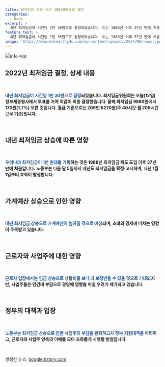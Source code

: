 ```yaml
---
title: 최저임금 상승 내년 10030원으로 결정
categories:
  - News
excerpt: >
  내년 최저임금이 시간당 1만 30원으로 결정되었습니다. 이는 1988년 이후 37년 만에 처음으로 1만 원대를 기록한 것으로, 올해보다 170원(1.7%) 인상됐습니다. 월급 기준으로는 209만 6270원이며, 다음 달 5일까지 확정·고시 예정이며, 내년 1월 1일부터 시행될 예정입니다. (150자)
feature_text: >
  내년 최저임금이 시간당 1만 30원으로 결정되었습니다. 이는 1988년 이후 37년 만에 처음으로 1만 원대를 기록한 것으로, 올해보다 170원(1.7%) 인상됐습니다. 월급 기준으로는 209만 6270원이며, 다음 달 5일까지 확정·고시 예정이며, 내년 1월 1일부터 시행될 예정입니다. (150자)
image: 'https://www.behealthy4u.com/wp-content/uploads/2024/06/news.jpg'
---
```


<p><img src="https://www.behealthy4u.com/wp-content/uploads/2024/06/news.jpg" alt="info 속보" /></p>

<h2 data-ke-size="size26">2022년 최저임금 결정, 상세 내용</h2>

<p data-ke-size="size16">&nbsp;</p>

<p><b><span style="color: #1a5490;">내년 최저임금이 시간당 1만 30원으로 결정</span>되었습니다. 최저임금위원회는 오늘(12일) 정부세종청사에서 투표를 거쳐 이같이 최종 결정했습니다. 올해 최저임금 9860원에서 170원(1.7%) 오른 것입니다. 월급 기준으로는 209만 6270원(주 40시간·월 209시간 근무 기준)입니다.</b></p>

<p data-ke-size="size16">&nbsp;</p>

<h2 data-ke-size="size26">내년 최저임금 상승에 따른 영향</h2>

<p data-ke-size="size16">&nbsp;</p>

<p><b><span style="color: #1a5490;">우리나라 최저임금이 1만 원대를 기록</span>하는 것은 1988년 최저임금 제도 도입 이후 37년 만에 처음입니다. 노동부는 다음 달 5일까지 내년도 최저임금을 확정·고시하며, 내년 1월 1일부터 효력이 발생합니다.</b></p>

<p data-ke-size="size16">&nbsp;</p>

<h2 data-ke-size="size26">가계예산 상승으로 인한 영향</h2>

<p data-ke-size="size16">&nbsp;</p>

<p><b><span style="color: #1a5490;">내년 최저임금 상승으로 가계예산이 높아질 것으로 예상</span>되며, 소비와 경제에 미치는 영향이 주목받고 있습니다.</b></p>

<p data-ke-size="size16">&nbsp;</p>

<h2 data-ke-size="size26">근로자와 사업주에 대한 영향</h2>

<p data-ke-size="size16">&nbsp;</p>

<p><b><span style="color: #1a5490;">근로자 입장에서는 임금 상승으로 생활비를 보다 더 보장받을 수 있을 것으로 기대</span>되지만, 사업주들은 인건비 부담으로 경영에 영향을 미칠 우려가 제기되고 있습니다.</b></p>

<p data-ke-size="size16">&nbsp;</p>

<h2 data-ke-size="size26">정부의 대책과 입장</h2>

<p data-ke-size="size16">&nbsp;</p>

<p><b><span style="color: #1a5490;">노동부는 최저임금 상승으로 인한 사업주의 부담을 완화하고자 정부 지원대책을 마련</span>하고, 근로자와 사업주 양측의 이해를 모아 조화롭게 시행할 방침입니다.</b></p>

<p data-ke-size="size16">&nbsp;</p>
생생한 뉴스, <a href="https://qoogle.tistory.com" rel="dofollow">qoogle.tistory.com</a>


